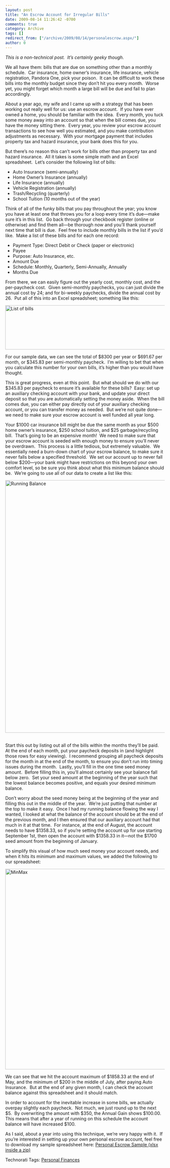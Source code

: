 ```yaml
---
layout: post
title: "An Escrow Account for Irregular Bills"
date: 2009-08-14 11:26:42 -0700
comments: true
category: Archive
tags: []
redirect_from: ["/archive/2009/08/14/personalescrow.aspx/"]
author: 0
---
```

<!-- more -->
<p><em>This is a non-technical post.  It’s certainly geeky though.</em></p>  <p>We all have them: bills that are due on something other than a monthly schedule.  Car insurance, home owner’s insurance, life insurance, vehicle registration, Pandora One, pick your poison.  It can be difficult to work these bills into the monthly budget since they don’t hit you every month.  Worse yet, you might forget which month a large bill will be due and fail to plan accordingly.</p>  <p>About a year ago, my wife and I came up with a strategy that has been working out really well for us: use an escrow account.  If you have ever owned a home, you should be familiar with the idea.  Every month, you tuck some money away into an account so that when the bill comes due, you have the money sitting there.  Every year, you review your escrow account transactions to see how well you estimated, and you make contribution adjustments as necessary.  With your mortgage payment that includes property tax and hazard insurance, your bank does this for you.</p>  <p>But there’s no reason this can’t work for bills other than property tax and hazard insurance.  All it takes is some simple math and an Excel spreadsheet.  Let’s consider the following list of bills:</p>  <ul>   <li>Auto Insurance (semi-annually) </li>    <li>Home Owner’s Insurance (annually) </li>    <li>Life Insurance (annually) </li>    <li>Vehicle Registration (annually) </li>    <li>Trash/Recycling (quarterly) </li>    <li>School Tuition (10 months out of the year) </li> </ul>  <p>Think of all of the funky bills that you pay throughout the year; you know you have at least one that throws you for a loop every time it’s due—make sure it’s in this list.  Go back through your checkbook register (online or otherwise) and find them all—be thorough now and you’ll thank yourself next time that bill is due.  Feel free to include monthly bills in the list if you’d like.  Make a list of these bills and for each one record:</p>  <ul>   <li>Payment Type: Direct Debit or Check (paper or electronic) </li>    <li>Payee </li>    <li>Purpose: Auto Insurance, etc. </li>    <li>Amount Due </li>    <li>Schedule: Monthly, Quarterly, Semi-Annually, Annually </li>    <li>Months Due </li> </ul>  <p>From there, we can easily figure out the yearly cost, monthly cost, and the per-paycheck cost.  Given semi-monthly paychecks, you can just divide the annual cost by 24; and for bi-weekly paychecks, divide the annual cost by 26.  Put all of this into an Excel spreadsheet; something like this:</p>  <p><a href="http://jeffhandley.com/images/jeffhandley_com/WindowsLiveWriter/AnEscrowAccountforIrregularBills_3E31/BillList_4.png" rel="lightbox"><img style="display: inline; margin-left: 0px; margin-right: 0px" title="List of bills" alt="List of bills" src="http://jeffhandley.com/images/jeffhandley_com/WindowsLiveWriter/AnEscrowAccountforIrregularBills_3E31/BillList_thumb_1.png" width="640" height="140" /></a> </p>  <p>For our sample data, we can see the total of $8300 per year or $691.67 per month, or $345.83 per semi-monthly paycheck.  I’m willing to bet that when you calculate this number for your own bills, it’s higher than you would have thought.</p>  <p>This is great progress, even at this point.  But what should we do with our $345.83 per paycheck to ensure it’s available for these bills?  Easy: set up an auxiliary checking account with your bank, and update your direct deposit so that you are automatically setting the money aside.  When the bill comes due, you can either pay directly out of your auxiliary checking account, or you can transfer money as needed.  But we’re not quite done—we need to make sure your escrow account is well funded all year long.</p>  <p>Your $1000 car insurance bill might be due the same month as your $500 home owner’s insurance, $250 school tuition, and $25 garbage/recycling bill.  That’s going to be an expensive month!  We need to make sure that your escrow account is seeded with enough money to ensure you’ll never be overdrawn.  This process is a little tedious, but extremely valuable.  We essentially need a burn-down chart of your escrow balance, to make sure it never falls below a specified threshold.  We set our account up to never fall below $200—your bank might have restrictions on this beyond your own comfort level, so be sure you think about what this minimum balance should be.  We’re going to use all of our data to create a list like this:</p>  <p><img style="display: inline; margin-left: 0px; margin-right: 0px" title="Running Balance" alt="Running Balance" src="http://jeffhandley.com/images/jeffhandley_com/WindowsLiveWriter/AnEscrowAccountforIrregularBills_3E31/RunningBalance_2.png" width="553" height="798" /> </p>  <p />  <p>   <br />Start this out by listing out all of the bills within the months they’ll be paid.  At the end of each month, put your paycheck deposits in (and highlight those rows for easy viewing).  I recommend grouping all paycheck deposits for the month in at the end of the month, to ensure you don’t run into timing issues during the month.  Lastly, you’ll fill in the one time seed money amount.  Before filling this in, you’ll almost certainly see your balance fall below zero.  Set your seed amount at the beginning of the year such that the lowest balance becomes positive, and equals your desired minimum balance.</p>  <p>Don’t worry about the seed money being at the beginning of the year and filling this out in the middle of the year.  We’re just putting that number at the top to make it easy.  Once I had my running balance flowing the way I wanted, I looked at what the balance of the account should be at the end of the previous month, and I then ensured that our auxiliary account had that much in it at that time.  For instance, at the end of August, the account needs to have $1358.33, so if you’re setting the account up for use starting September 1st, then open the account with $1358.33 in it—not the $1700 seed amount from the beginning of January.</p>  <p>To simplify this visual of how much seed money your account needs, and when it hits its minimum and maximum values, we added the following to our spreadsheet:</p>  <p><img style="display: inline; margin-left: 0px; margin-right: 0px" title="MinMax" alt="MinMax" src="http://jeffhandley.com/images/jeffhandley_com/WindowsLiveWriter/AnEscrowAccountforIrregularBills_3E31/MinMax_2.png" width="567" height="634" /> </p>  <p>We can see that we hit the account maximum of $1858.33 at the end of May, and the minimum of $200 in the middle of July, after paying Auto Insurance.  But at the end of any given month, I can check the account balance against this spreadsheet and it should match.</p>  <p>In order to account for the inevitable increase in some bills, we actually overpay slightly each paycheck.  Not much, we just round up to the next $5.  By overwriting the amount with $350, the Annual Gain shows $100.00.  This means that after a year of running on this schedule the account balance will have increased $100.</p>  <p>As I said, about a year into using this technique, we’re very happy with it.  If you’re interested in setting up your own personal escrow account, feel free to download my sample spreadsheet here: <a href="https://jeffhandley.blob.core.windows.net/blogfiles/Personal-Escrow.zip" target="_blank">Personal Escrow Sample (xlsx inside a zip)</a></p>  <div style="padding-bottom: 0px; margin: 0px; padding-left: 0px; padding-right: 0px; display: inline; float: none; padding-top: 0px" id="scid:0767317B-992E-4b12-91E0-4F059A8CECA8:e81483fd-d7f5-47c6-bfc7-379262e9338b" class="wlWriterEditableSmartContent">Technorati Tags: <a href="http://technorati.com/tags/Personal+Finances" rel="tag">Personal Finances</a></div>

